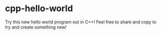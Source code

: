 # cpp-hello-world
Try this new hello world program out in C++! Feel free to share and copy to try and create something new!
